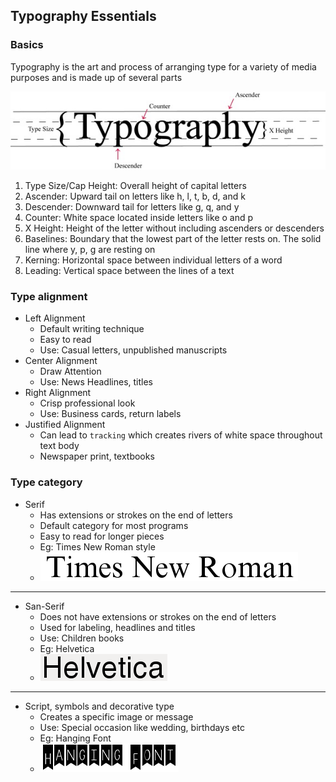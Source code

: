 ## Typography Essentials

### Basics
Typography is the art and process of arranging type for a variety of media purposes and is made up of several parts

![Typography](1typography-image_t.jpg "Typography")

1. Type Size/Cap Height: Overall height of capital letters
2. Ascender: Upward tail on letters like h, l, t, b, d, and k
3. Descender: Downward tail for letters like g, q, and y
4. Counter: White space located inside letters like o and p
5. X Height: Height of the letter without including ascenders or descenders
6. Baselines: Boundary that the lowest part of the letter rests on. The solid line where y, p, g are resting on
7. Kerning: Horizontal space between individual letters of a word
8. Leading: Vertical space between the lines of a text


### Type alignment
- Left Alignment
  - Default writing technique
  - Easy to read
  - Use: Casual letters, unpublished manuscripts
- Center Alignment
  - Draw Attention
  - Use: News Headlines, titles
- Right Alignment
  - Crisp professional look
  - Use: Business cards, return labels
- Justified Alignment
  - Can lead to `tracking` which creates rivers of white space throughout text body
  - Newspaper print, textbooks

### Type category
- Serif
  - Has extensions or strokes on the end of letters
  - Default category for most programs
  - Easy to read for longer pieces
  - Eg: Times New Roman style
  - ![Times New Roman style](times_new_roman.png "Times New Roman style")
------------
- San-Serif
  - Does not have extensions or strokes on the end of letters
  - Used for labeling, headlines and titles
  - Use: Children books
  - Eg: Helvetica
  - ![Helvetica](helvetica.png "Helvetica")
------------
- Script, symbols and decorative type
  - Creates a specific image or message
  - Use: Special occasion like wedding, birthdays etc
  - Eg: Hanging Font
  - ![Hanging Font](hanging_font.png "Hanging Font")
